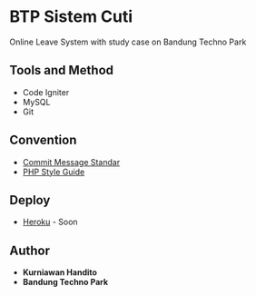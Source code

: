 # BTP Sistem Cuti

Online Leave System with study case on Bandung Techno Park

## Tools and Method

* Code Igniter
* MySQL
* Git

## Convention

* [Commit Message Standar](https://news.ycombinator.com/item?id=13889155)
* [PHP Style Guide](https://www.codeigniter.com/user_guide/general/styleguide.html)

## Deploy

* [Heroku](https://btpleavesystem.herokuapp.com) - Soon

## Author

* **Kurniawan Handito**
* **Bandung Techno Park**